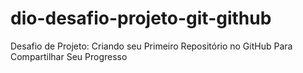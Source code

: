 # dio-desafio-projeto-git-github
Desafio de Projeto:  Criando seu Primeiro Repositório no GitHub Para Compartilhar Seu Progresso
